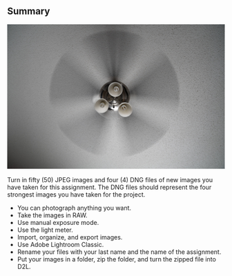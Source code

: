 ## Summary

![This is a test image with no caption and shouldn't be a figure.](../_images/test.jpg)

Turn in fifty (50) JPEG images and four (4) DNG files of new images you have taken for this assignment. The DNG files should represent the four strongest images you have taken for the project.

- You can photograph anything you want.
- Take the images in RAW.
- Use manual exposure mode.
- Use the light meter.
- Import, organize, and export images.
- Use Adobe Lightroom Classic.
- Rename your files with your last name and the name of the assignment.
- Put your images in a folder, zip the folder, and turn the zipped file into D2L.
